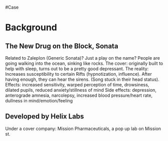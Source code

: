 #Case

# Background
## The New Drug on the Block, Sonata
Related to Zaleplon (Generic Sonata)? Just a play on the name?
People are going walking into the ocean, sinking like rocks.
The cover: originally built to help with sleep, turns out to be a pretty good depressant.
The reality: Increases susceptibility to certain Rifts (hypnotization, influence).
After having enough, they can hear the sirens. (Song stuck in their head status).
Effects: increased sensitivity, warped perception of time, drowsiness, dilated pupils, reduced anxiety/stillness of mind
Side effects: depression, anterograde amnesia, narcolepsy, increased blood pressure/heart rate, dullness in mind/emotion/feeling

## Developed by Helix Labs
Under a cover company: Mission Pharmaceuticals, a pop up lab on Mission st.